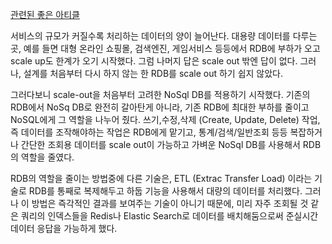 [관련된 좋은 아티클](https://hanbit.co.kr/media/channel/view.html?cms_code=CMS9400468504&cate_cd=001)

서비스의 규모가 커질수록 처리하는 데이터의 양이 늘어난다. 대용량 데이터를 다루는 곳, 예를 들면 대형 온라인 쇼핑몰, 검색엔진, 게임서비스 등등에서 RDB에 부하가 오고 scale up도 한계가 오기 시작했다. 그럼 나머지 답은 scale out 밖엔 답이 없다.
그러나, 설계를 처음부터 다시 하지 않는 한 RDB를 scale out 하기 쉽지 않았다.

그러다보니 scale-out을 처음부터 고려한 NoSql DB를 적용하기 시작했다.
기존의 RDB에서 NoSq DB로 완전히 갈아탄게 아니라, 기존 RDB에 최대한 부하를 줄이고 NoSQL에게 그 역할을 나누어 줬다. 쓰기,수정,삭제 (Create, Update, Delete) 작업, 즉 데이터를 조작해야하는 작업은 RDB에게 맡기고, 통계/검색/일반조회 등등 복잡하거나 간단한 조회용 데이터를 scale out이 가능하고 가벼운 NoSql DB를 사용해서 RDB의 역할을 줄였다.

RDB의 역할을 줄이는 방법중에 다른 기술은, ETL (Extrac Transfer Load) 이라는 기술로 RDB를 통째로 복제해두고 하둡 기능을 사용해서 대량의 데이터를 처리했다. 그러나 이 방법은 즉각적인 결과를 보여주는 기술이 아니기 때문에, 미리 자주 조회될 것 같은 쿼리의 인덱스들을 Redis나 Elastic Search로 데이터를 배치해둠으로써 준실시간 데이터 응답을 가능하게 했다.



